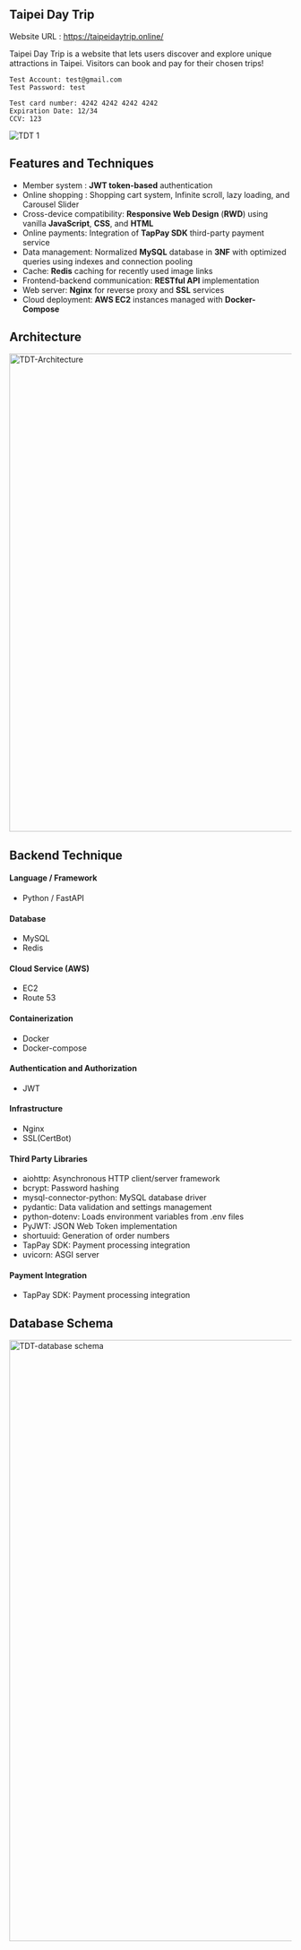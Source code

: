 ## Taipei Day Trip

Website URL : https://taipeidaytrip.online/

Taipei Day Trip is a website that lets users discover and explore unique attractions in Taipei. Visitors can book and pay for their chosen trips!

```code
Test Account: test@gmail.com
Test Password: test
```


```code
Test card number: 4242 4242 4242 4242
Expiration Date: 12/34
CCV: 123
```
![TDT 1](https://github.com/user-attachments/assets/55650a2b-6bea-42f7-9b3c-33ffcc9d329d)



## Features and Techniques

- Member system : **JWT token-based** authentication
- Online shopping : Shopping cart system, Infinite scroll, lazy loading, and Carousel Slider
- Cross-device compatibility: **Responsive Web Design** (**RWD**) using vanilla **JavaScript**, **CSS**, and **HTML**
- Online payments: Integration of **TapPay SDK** third-party payment service
- Data management: Normalized **MySQL** database in **3NF** with optimized queries using indexes and connection pooling
- Cache: **Redis** caching for recently used image links
- Frontend-backend communication: **RESTful API** implementation
- Web server: **Nginx** for reverse proxy and **SSL** services
- Cloud deployment: **AWS EC2** instances managed with **Docker-Compose**

## Architecture
<img width="854" alt="TDT-Architecture" src="https://github.com/user-attachments/assets/0e1d09d5-8df3-4a4b-8141-7c130041b91f">

## Backend Technique
#### Language / Framework
- Python / FastAPI
#### Database
- MySQL
- Redis
#### Cloud Service (AWS)
- EC2
- Route 53

#### Containerization
- Docker
- Docker-compose

#### Authentication and Authorization 
- JWT

#### Infrastructure
- Nginx
- SSL(CertBot)

#### Third Party Libraries
- aiohttp: Asynchronous HTTP client/server framework
- bcrypt: Password hashing
- mysql-connector-python: MySQL database driver
- pydantic: Data validation and settings management
- python-dotenv: Loads environment variables from .env files
- PyJWT: JSON Web Token implementation
- shortuuid: Generation of order numbers
- TapPay SDK: Payment processing integration
- uvicorn: ASGI server

#### Payment Integration
- TapPay SDK: Payment processing integration

## Database Schema
<img width="1074" alt="TDT-database schema" src="https://github.com/user-attachments/assets/67d1d9a8-b3b4-4082-94e0-51fce1becdd9">
